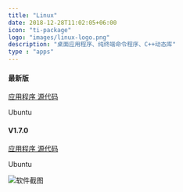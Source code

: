 ```yaml
---
title: "Linux"
date: 2018-12-28T11:02:05+06:00
icon: "ti-package"
logo: "images/linux-logo.png"
description: "桌面应用程序、纯终端命令程序、C++动态库"
type : "apps"
---
```


<div class="row" >
    <div class="card border-danger mb-3 text-center col-lg-5 col-sm-6 mb-4 " style="min-width: 20%; margin-right:2%" >
        <h4 class="card-header text-center shadow">最新版</h4>
        <a href="https://github.com/zguoch/saltwatereos/releases/download/V1.7.0/swEOS_ubuntu_V1.7.0.zip">
            应用程序
        </a>
        <a href="https://github.com/zguoch/saltwatereos/archive/V1.7.0.zip">
            源代码
        </a>
        <p class="mb-0">Ubuntu</p>
    </div>
    <div class="card border-warning mb-3 text-center col-lg-5 col-sm-6 mb-4" style="min-width: 20%">
        <h4 class="card-header text-center shadow">V1.7.0</h4>
        <a href="https://github.com/zguoch/saltwatereos/releases/download/V1.7.0/swEOS_ubuntu_V1.7.0.zip">
            应用程序
        </a>
        <a href="https://github.com/zguoch/saltwatereos/archive/V1.7.0.zip">
            源代码
        </a>
        <p class="mb-0">Ubuntu</p>
    </div>
</div>

![软件截图](../../images/sweos_linux_en.png)